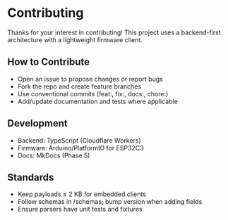 # Contributing

Thanks for your interest in contributing! This project uses a backend-first architecture with a lightweight firmware client.

## How to Contribute
- Open an issue to propose changes or report bugs
- Fork the repo and create feature branches
- Use conventional commits (feat:, fix:, docs:, chore:)
- Add/update documentation and tests where applicable

## Development
- Backend: TypeScript (Cloudflare Workers)
- Firmware: Arduino/PlatformIO for ESP32C3
- Docs: MkDocs (Phase 5)

## Standards
- Keep payloads ≤ 2 KB for embedded clients
- Follow schemas in /schemas; bump version when adding fields
- Ensure parsers have unit tests and fixtures

